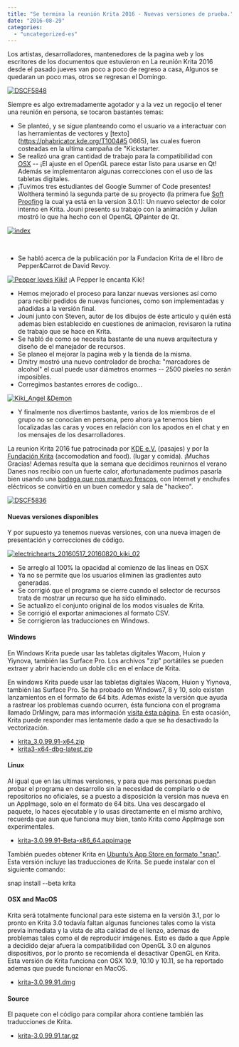 ```yaml
---
title: "Se termina la reunión Krita 2016 - Nuevas versiones de prueba."
date: "2016-08-29"
categories: 
  - "uncategorized-es"
---
```


Los artistas, desarrolladores, mantenedores de la pagina web y los escritores de los documentos que estuvieron en La reunión Krita 2016 desde el pasado jueves van poco a poco de regreso a casa, Algunos se quedaran un poco mas, otros se regresan el Domingo.

[![DSCF5848](/images/posts/2016/DSCF5848-1024x768.jpg)](https://krita.org/wp-content/uploads/2016/08/DSCF5848.jpg)

Siempre es algo extremadamente agotador y a la vez un regocijo el tener una reunión en persona, se tocaron bastantes temas:

- Se planteó, y se sigue planteando como el usuario va a interactuar con las herramientas de vectores y [texto](https://phabricator.kde.org/T1004#5 0665), las cuales fueron costeadas en la ultima campaña de "Kickstarter.
- Se realizó una gran cantidad de trabajo para la compatibilidad con [OSX](https://codereview.qt-project.org/#/c/166202) -- ¡El ajuste en el OpenGL parece estar listo para usarse en Qt! Además se implementaron algunas correcciones con el uso de las tabletas digitales.
- ¡Tuvimos tres estudiantes del Google Summer of Code presentes! Wolthera terminó la segunda parte de su proyecto (la primera fue [Soft Proofing](http://wolthera.info/?p=802) la cual ya está en la version 3.0.1): Un nuevo selector de color interno en Krita. Jouni presento su trabajo con la animación y Julian mostró lo que ha hecho con el OpenGL QPainter de Qt.

[![index](/images/posts/2016/index-1024x584.png)](https://krita.org/wp-content/uploads/2016/08/index.png)

 

- Se habló acerca de la publicación por la Fundacion Krita de el libro de Pepper&Carrot de David Revoy.

[![Pepper loves Kiki!](/images/posts/2016/PepperLovesKiki_001-1024x724.png)](https://krita.org/wp-content/uploads/2016/08/PepperLovesKiki_001.png) ¡A Pepper le encanta Kiki!

- Hemos mejorado el proceso para lanzar nuevas versiones así como para recibir pedidos de nuevas funciones, como son implementadas y añadidas a la versión final.
- Jouni junto con Steven, autor de los dibujos de éste articulo y quién está ademas bien establecido en cuestiones de animacion, revisaron la rutina de trabajo que se hace en Krita.
- Se habló de como se necesita bastante de una nueva arquitectura y diseño de el manejador de recursos.
- Se planeo el mejorar la pagina web y la tienda de la misma.
- Dmitry mostró una nuevo controlador de brocha: "marcadores de alcohol" el cual puede usar diámetros enormes -- 2500 pixeles no serán imposibles.
- Corregimos bastantes errores de codigo...

[![Kiki_Angel &Demon](/images/posts/2016/Kiki_Angel-Demon-1-1024x724.png)](https://krita.org/wp-content/uploads/2016/08/Kiki_Angel-Demon-1.png)

- Y finalmente nos divertimos bastante, varios de los miembros de el grupo no se conocían en persona, pero ahora ya tenemos bien localizadas las caras y voces en relación con los apodos en el chat y en los mensajes de los desarrolladores.

La reunion Krita 2016 fue patrocinada por [KDE e.V.](https://www.kde.org/community/donations/) (pasajes) y por la [Fundación Krita](https://krita.org/en/support-us/donations/) (accomodation and food). (lugar y comida). ¡Muchas Gracias! Ademas resulta que la semana que decidimos reunirnos el verano Danes nos recibio con un fuerte calor, afortunadamente pudimos pasarla bien usando una [bodega que nos mantuvo frescos](http://petrusenpaulus.eu/), con Internet y enchufes eléctricos se convirtió en un buen comedor y sala de "hackeo".

[![DSCF5836](/images/posts/2016/DSCF5836-1024x768.jpg)](https://krita.org/wp-content/uploads/2016/08/DSCF5836.jpg)

#### Nuevas versiones disponibles

Y por supuesto ya tenemos nuevas versiones, con una nueva imagen de presentación y correcciones de código.

[![electrichearts_20160517_20160820_kiki_02](/images/posts/2016/electrichearts_20160517_20160820_kiki_02-1024x594.png)](/images/posts/2016/electrichearts_20160517_20160820_kiki_02.png)

- Se arreglo al 100% la opacidad al comienzo de las lineas en OSX
- Ya no se permite que los usuarios eliminen las gradientes auto generadas.
- Se corrigió que el programa se cierre cuando el selector de recursos trata de mostrar un recurso que ha sido eliminado.
- Se actualizo el conjunto original de los modos visuales de Krita.
- Se corrigió el exportar animaciones al formato CSV.
- Se corrigieron las traducciones en Windows.

#### Windows

En Windows Krita puede usar las tabletas digitales Wacom, Huion y Yiynova, también las Surface Pro. Los archivos "zip" portátiles se pueden extraer y abrir haciendo un doble clic en el enlace de Krita.

En windows Krita puede usar las tabletas digitales Wacom, Huion y Yiynova, también las Surface Pro. Se ha probado en Windows7, 8 y 10, solo existen lanzamientos en el formato de 64 bits. Ademas existe la versión que ayuda a rastrear los problemas cuando ocurren, ésta funciona con el programa llamado DrMingw, para mas información [visita ésta página](https://docs.krita.org/KritaFAQ/es#.C2.BFComo_puedo_crear_un_.22backtrace.22_en_Windows.3F). En esta ocasión, Krita puede responder mas lentamente dado a que se ha desactivado la vectorización.

- [krita\_3.0.99.91-x64.zip](http://files.kde.org/krita/3/windows/devbuilds/krita_3.0.99.91-x64.zip)
- [krita3-x64-dbg-latest.zip](http://files.kde.org/krita/3/windows/debugbuilds/krita3-x64-dbg-latest.zip)

#### Linux

Al igual que en las ultimas versiones, y para que mas personas puedan probar el programa en desarrollo sin la necesidad de compilarlo o de repositorios no oficiales, se a puesto a disposición la versión mas nueva en un AppImage, solo en el formato de 64 bits. Una ves descargado el paquete, lo haces ejecutable y lo usas directamente en el mismo archivo, recuerda que aun que funciona muy bien, tanto Krita como AppImage son experimentales.

- [krita-3.0.99.91-Beta-x86\_64.appimage](http://files.kde.org/krita/3/linux/devbuilds/krita-3.0.99.91-Beta-x86_64.appimage)

También puedes obtener Krita en [Ubuntu’s App Store en formato "snap"](https://uappexplorer.com/app/krita.krita). Esta versión incluye las traducciones de Krita. Se puede instalar con el siguiente comando:

snap install --beta krita

#### OSX and MacOS

Krita será totalmente funcional para este sistema en la versión 3.1, por lo pronto en Krita 3.0 todavía faltan algunas funciones tales como la vista previa inmediata y la vista de alta calidad de el lienzo, ademas de problemas tales como el de reproducir imágenes. Esto es dado a que Apple a decidido dejar afuera la compatibilidad con OpenGL 3.0 en algunos dispositivos, por lo pronto se recomienda el desactivar OpenGL en Krita. Esta versión de Krita funciona con OSX 10.9, 10.10 y 10.11, se ha reportado ademas que puede funcionar en MacOS.

- [krita-3.0.99.91.dmg](http://files.kde.org/krita/3/osx/devbuilds/krita-3.0.99.91.dmg)

#### Source

El paquete con el código para compilar ahora contiene también las traducciones de Krita.

- [krita-3.0.99.91.tar.gz](http://files.kde.org/krita/3/source/krita-3.0.99.91.tar.gz)
